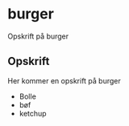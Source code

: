 # burger
Opskrift på burger

## Opskrift
Her kommer en opskrift på burger

- Bolle
- bøf
- ketchup


